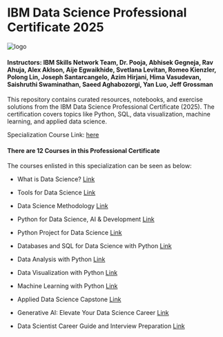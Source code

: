 # IBM Data Science Professional Certificate 2025

![logo](https://i.imgur.com/YCFnjvg.png)

#### Instructors: IBM Skills Network Team, Dr. Pooja, Abhisek Gegneja, Rav Ahuja, Alex Aklson, Aije Egwaikhide, Svetlana Levitan, Romeo Kienzler, Polong Lin, Joseph Santarcangelo, Azim Hirjani, Hima Vasudevan, Saishruthi Swaminathan, Saeed Aghabozorgi, Yan Luo, Jeff Grossman 

This repository contains curated resources, notebooks, and exercise solutions from the IBM Data Science Professional Certificate (2025).  The certification covers topics like Python, SQL, data visualization, machine learning, and applied data science.

Specialization Course Link: [here](https://www.coursera.org/professional-certificates/ibm-data-science)

#### There are 12 Courses in this Professional Certificate

The courses enlisted in this specialization can be seen as below:

* What is Data Science? [Link](https://www.coursera.org/learn/what-is-datascience?specialization=ibm-data-science)

* Tools for Data Science [Link](https://www.coursera.org/learn/open-source-tools-for-data-science?specialization=ibm-data-science)
  
* Data Science Methodology [Link](https://www.coursera.org/learn/data-science-methodology?specialization=ibm-data-science)

* Python for Data Science, AI & Development [Link](https://www.coursera.org/learn/python-for-applied-data-science-ai?specialization=ibm-data-science)

* Python Project for Data Science [Link](https://www.coursera.org/learn/python-project-for-data-science?specialization=ibm-data-science)

* Databases and SQL for Data Science with Python [Link](https://www.coursera.org/learn/sql-data-science?specialization=ibm-data-science)

* Data Analysis with Python [Link](https://www.coursera.org/learn/data-analysis-with-python?specialization=ibm-data-science)

* Data Visualization with Python [Link](https://www.coursera.org/learn/python-for-data-visualization?specialization=ibm-data-science)

* Machine Learning with Python [Link](https://www.coursera.org/learn/machine-learning-with-python?specialization=ibm-data-science)

* Applied Data Science Capstone [Link](https://www.coursera.org/learn/applied-data-science-capstone?specialization=ibm-data-science)

* Generative AI: Elevate Your Data Science Career [Link](https://www.coursera.org/programs/industry-professional-credentials-track-blqcg/learn/generative-ai-elevate-your-data-science-career?specialization=ibm-data-science)

* Data Scientist Career Guide and Interview Preparation [Link](https://www.coursera.org/programs/industry-professional-credentials-track-blqcg/learn/career-guide-and-interview-prep-for-data-science-pc?specialization=ibm-data-science)
